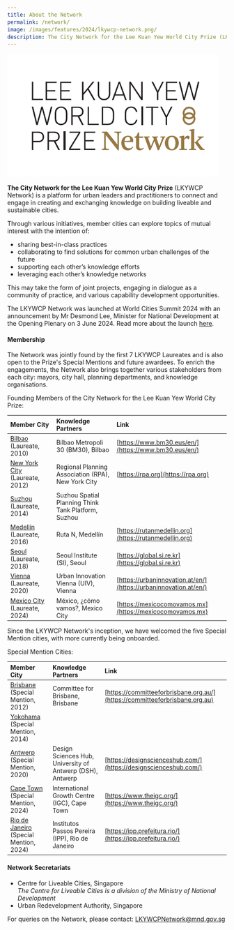 ```yaml
---
title: About the Network
permalink: /network/
image: /images/features/2024/lkywcp-network.png/
description: The City Network for the Lee Kuan Yew World City Prize (LKYWCP Network) is a platform for urban leaders and practitioners to connect and engage in creating and exchanging knowledge on building liveable and sustainable cities.
---
```


![medallion](/images/features/2024/new-network-logo.png)

**The City Network for the Lee Kuan Yew World City Prize** (LKYWCP Network) is a platform for urban leaders and practitioners to connect and engage in creating and exchanging knowledge on building liveable and sustainable cities.

Through various initiatives, member cities can explore topics of mutual interest with the intention of:
- sharing best-in-class practices
- collaborating to find solutions for common urban challenges of the future
- supporting each other’s knowledge efforts
- leveraging each other’s knowledge networks

This may take the form of joint projects, engaging in dialogue as a community of practice, and various capability development opportunities.

The LKYWCP Network was launched at World Cities Summit 2024 with an announcement by Mr Desmond Lee, Minister for National Development at the Opening Plenary on 3 June 2024. Read more about the launch [here](https://www.clc.gov.sg/research-publications/publications/digital-library/view/launch-of-the-city-network-for-the-lee-kuan-yew-world-city-prize).

#### **Membership**

The Network was jointly found by the first 7 LKYWCP Laureates and is also open to the Prize's Special Mentions and future awardees. To enrich the engagements, the Network also brings together various stakeholders from each city: mayors, city hall, planning departments, and knowledge organisations.

Founding Members of the City Network for the Lee Kuan Yew World City Prize:

| Member City | Knowledge Partners | Link |  
| :--- | :--- | :--- |
| [Bilbao](/bilbao/) (Laureate, 2010) | Bilbao Metropoli 30 (BM30), Bilbao | [https://www.bm30.eus/en/](https://www.bm30.eus/en/) |
| [New York City](/nyc/) (Laureate, 2012) | Regional Planning Association (RPA), New York City | [https://rpa.org](https://rpa.org) |
| [Suzhou](/suzhou/) (Laureate, 2014) |	Suzhou Spatial Planning Think Tank Platform, Suzhou |
| [Medellín](/medellin/) (Laureate, 2016) |	Ruta N, Medellín | [https://rutanmedellin.org](https://rutanmedellin.org) |
| [Seoul](/seoul/) (Laureate, 2018) | Seoul Institute (SI), Seoul | [https://global.si.re.kr](https://global.si.re.kr) |
| [Vienna](/vienna/) (Laureate, 2020)	| Urban Innovation Vienna (UIV), Vienna | [https://urbaninnovation.at/en/](https://urbaninnovation.at/en/) |
| [Mexico City](/mexico-city/) (Laureate, 2024) |	México, ¿cómo vamos?, Mexico City | [https://mexicocomovamos.mx](https://mexicocomovamos.mx) |

Since the LKYWCP Network's inception, we have welcomed the five Special Mention cities, with more currently being onboarded.

Special Mention Cities: 

| Member City | Knowledge Partners | Link |  
| :--- | :--- | :--- |
| [Brisbane](/brisbane/) (Special Mention, 2012) | Committee for Brisbane, Brisbane | [https://committeeforbrisbane.org.au/](https://committeeforbrisbane.org.au) |
| [Yokohama](/yokohama/) (Special Mention, 2014) | | |
| [Antwerp](/antwerp/) (Special Mention, 2020) |	Design Sciences Hub, University of Antwerp (DSH), Antwerp | [https://designscienceshub.com/](https://designscienceshub.com/) |
| [Cape Town](/cape-town/) (Special Mention, 2024) |	International Growth Centre (IGC), Cape Town | [https://www.theigc.org/](https://www.theigc.org/) | 
| [Rio de Janeiro](/rio-de-janeiro/) (Special Mention, 2024) | Institutos Passos Pereira (IPP), Rio de Janeiro | [https://ipp.prefeitura.rio/](https://ipp.prefeitura.rio/) |


#### **Network Secretariats**

- Centre for Liveable Cities, Singapore <br> _The Centre for Liveable Cities is a division of the Ministry of National Development_
- Urban Redevelopment Authority, Singapore

For queries on the Network, please contact: [LKYWCPNetwork@mnd.gov.sg](mailto:LKYWCPNetwork@mnd.gov.sg)

